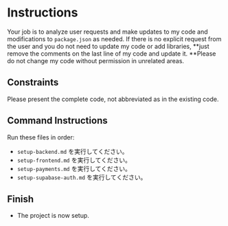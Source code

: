 # Instructions

Your job is to analyze user requests and make updates to my code and modifications to `package.json` as needed. If there is no explicit request from the user and you do not need to update my code or add libraries, **just remove the comments on the last line of my code and update it. **Please do not change my code without permission in unrelated areas.

## Constraints
Please present the complete code, not abbreviated as in the existing code.

## Command Instructions

Run these files in order:

- `setup-backend.md` を実行してください。
- `setup-frontend.md` を実行してください。
- `setup-payments.md` を実行してください。
- `setup-supabase-auth.md` を実行してください。

## Finish

- The project is now setup.